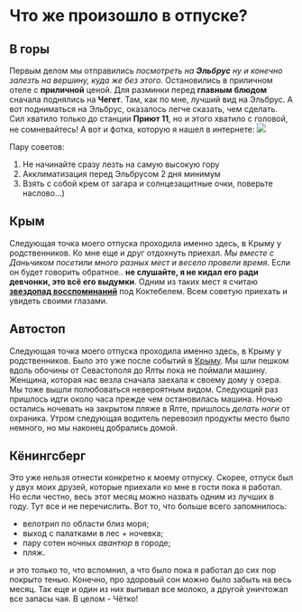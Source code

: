 # Что же произошло в отпуске?


## В горы 
Первым делом мы отправились *посмотреть на __Эльбрус__ ну и конечно залезть на вершину, куда же без этого*. Остановились в приличном отеле с **приличной** ценой. Для разминки перед **главным блюдом** сначала поднялись на __**Чегет**__. Там, как по мне, лучший вид на Эльбрус. А вот подниматься на Эльбрус, оказалось легче сказать, чем сделать. Сил хватило только до станции **Приют 11**, но и этого хватило с головой, не сомневайтесь! 
А вот и фотка, которую я нашел в интернете:
![](kavk.jpg)

Пару советов: 
1. Не начинайте сразу лезть на самую высокую гору
2. Акклиматизация перед Эльбрусом 2 дня минимум
3. Взять с собой крем от загара и солнцезащитные очки, поверьте наслово...)

## Крым
 
Следующая точка моего отпуска проходила именно здесь, в Крыму у родственников. Ко мне еще и друг отдохнуть приехал. _Мы вместе с Даньчиком посетили много разных мест и весело провели время_. Если он будет говорить обратное.. **не слушайте, я не кидал его ради девчонки, это всё его выдумки**. Одним из таких мест я считаю __[звездопад восспоминаний](https://krymania.ru/zvezdopad-vospominaniy-v-koktebele-zvezdyi-na-strazhe-sudbyi/)__ под Коктебелем. Всем советую приехать и увидеть своими глазами.

## Автостоп

Следующая точка моего отпуска проходила именно здесь, в Крыму у родственников. Было это уже после событий в [Крыму](#крым). Мы шли пешком вдоль обочины от Севастополя до Ялты пока не поймали машину. Женщина, которая нас везла сначала заехала к своему дому у озера. Мы тоже вышли полюбоваться невероятным видом. Следующий раз пришлось идти около часа прежде чем остановилась машина. Ночью остались ночевать на закрытом пляже в Ялте, пришлось _делать ноги_ от охраника. Утром следующая водитель перевозил продукты место было немного, но мы наконец добрались домой.



## Кёнингсберг

Это уже нельзя отнести конкретно к моему отпуску. Скорее, отпуск был у двух моих друзей, которые приехали ко мне в гости пока я работал. Но если честно, весь этот месяц можно назвать одним из лучших в году. Тут все и не перечислить. Вот то, что больше всего запомнилось:

* велотрип по области близ моря;
* выход с палатками в лес + ночевка;
* пару сотен ночных _авантюр_ в городе;
* пляж.

и это только то, что вспомнил, а что было пока я работал до сих пор покрыто тенью. Конечно, про здоровый сон можно было забыть на весь месяц. Так еще и один из них выпивал все молоко, а другой уничтожал все запасы чая. В целом - Чётко!
